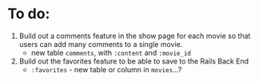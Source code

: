 # To do:
1.  Build out a comments feature in the show page for each movie so that users can add many comments to a single movie.
    - new table `comments`, with `:content` and `:movie_id`
2. Build out the favorites feature to be able to save to the Rails Back End
    - `:favorites` - new table or column in `movies`...?
